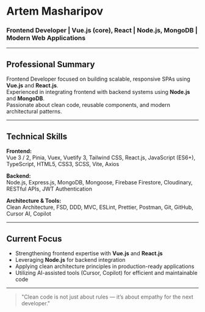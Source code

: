 # Artem Masharipov  
### Frontend Developer | Vue.js (core), React | Node.js, MongoDB | Modern Web Applications

---

## Professional Summary
Frontend Developer focused on building scalable, responsive SPAs using **Vue.js** and **React.js**.  
Experienced in integrating frontend with backend systems using **Node.js** and **MongoDB**.  
Passionate about clean code, reusable components, and modern architectural patterns.

---

## Technical Skills

**Frontend:**  
Vue 3 / 2, Pinia, Vuex, Vuetify 3, Tailwind CSS, React.js, JavaScript (ES6+), TypeScript, HTML5, CSS3, SCSS, Vite, Axios  

**Backend:**  
Node.js, Express.js, MongoDB, Mongoose, Firebase Firestore, Cloudinary, RESTful APIs, JWT Authentication  

**Architecture & Tools:**  
Clean Architecture, FSD, DDD, MVC, ESLint, Prettier, Postman, Git, GitHub, Cursor AI, Copilot  

---

## Current Focus

- Strengthening frontend expertise with **Vue.js** and **React.js**  
- Leveraging **Node.js** for backend integration  
- Applying clean architecture principles in production-ready applications  
- Utilizing AI-assisted tools (Cursor, Copilot) for efficient and maintainable code  

---

> "Clean code is not just about rules — it’s about empathy for the next developer."
